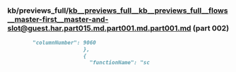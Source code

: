 ### kb/previews_full/kb__previews_full__kb__previews_full__flows__master-first__master-and-slot@guest.har.part015.md.part001.md.part001.md (part 002)

```md
        "columnNumber": 9060
                        },
                        {
                          "functionName": "sc
```

```
